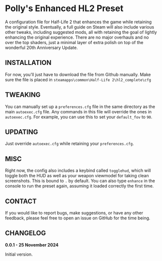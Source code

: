 Polly's Enhanced HL2 Preset
=========
A configuration file for Half-Life 2 that enhances the game while retaining the original style. Eventually, a full guide on Steam will also include various other tweaks, including suggested mods, all with retaining the goal of lightly enhancing the original experience. There are no major overhauls and no over the top shaders, just a minimal layer of extra polish on top of the wonderful 20th Anniversary Update.

INSTALLATION
------------
For now, you'll just have to download the file from Github manually. Make sure the file is placed in `steamapps\common\Half-Life 2\hl2_complete\cfg`

TWEAKING
------
You can manually set up a `preferences.cfg` file in the same directory as the main `autoexec.cfg` file. Any commands in this file will override the ones in `autoexec.cfg`. For example, you can use this to set your `default_fov` to `90`.

UPDATING
------
Just override `autoexec.cfg` while retaining your `preferences.cfg`.

MISC
------
Right now, the config also includes a keybind called `togglehud`, which will toggle both the HUD as well as your weapon viewmodel for taking clean screenshots. This is bound to `.` by default. You can also type `enhance` in the console to run the preset again, assuming it loaded correctly the first time.

CONTACT
-------
If you would like to report bugs, make suggestions, or have any other feedback, please feel free to open an issue on GitHub for the time being.

CHANGELOG
---------
__**0.0.1** - 25 November 2024__

Initial version.